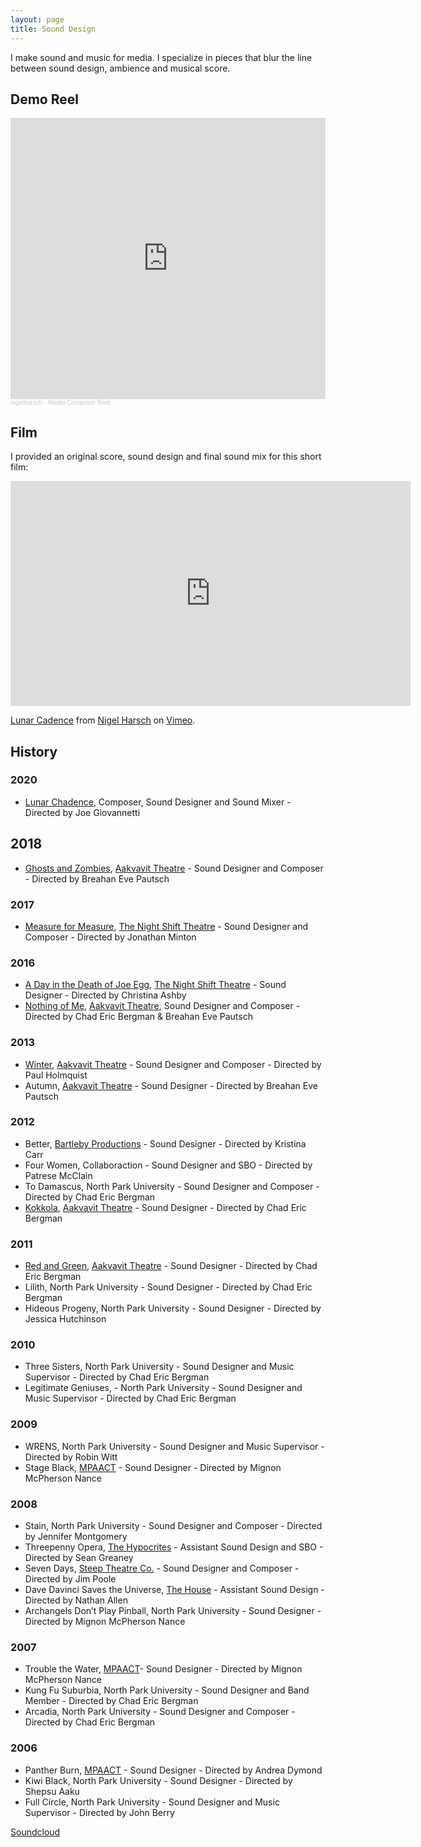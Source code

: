 ```yaml
---
layout: page
title: Sound Design
---
```


<!-- TODO freshen up -->
I make sound and music for media. I specialize in pieces that blur the line between sound design, ambience and musical score. 

## Demo Reel
<!-- TODO add copy? -->

<iframe width="100%" height="450" scrolling="no" frameborder="no" allow="autoplay" src="https://w.soundcloud.com/player/?url=https%3A//api.soundcloud.com/playlists/1240028221&color=%230a0906&auto_play=false&hide_related=false&show_comments=false&show_user=false&show_reposts=false&show_teaser=false"></iframe><div style="font-size: 10px; color: #cccccc;line-break: anywhere;word-break: normal;overflow: hidden;white-space: nowrap;text-overflow: ellipsis; font-family: Interstate,Lucida Grande,Lucida Sans Unicode,Lucida Sans,Garuda,Verdana,Tahoma,sans-serif;font-weight: 100;"><a href="https://soundcloud.com/nigelharsch" title="nigelharsch" target="_blank" style="color: #cccccc; text-decoration: none;">nigelharsch</a> · <a href="https://soundcloud.com/nigelharsch/sets/media-composer-reel" title="Media Composer Reel" target="_blank" style="color: #cccccc; text-decoration: none;">Media Composer Reel</a></div>


## Film
<!-- TODO freshen up -->
I provided an original score, sound design and final sound mix for this short film:

<iframe src="https://player.vimeo.com/video/410667586" width="640" height="360" frameborder="0" allow="autoplay; fullscreen" allowfullscreen></iframe>
<p><a href="https://vimeo.com/410667586">Lunar Cadence</a> from <a href="https://vimeo.com/user9461241">Nigel Harsch</a> on <a href="https://vimeo.com">Vimeo</a>.</p>


## History

### 2020
- [Lunar Chadence](https://vimeo.com/410667586), Composer, Sound Designer and Sound Mixer - Directed by Joe Giovannetti

## 2018
- [Ghosts and Zombies](https://www.chicagonordic.org/ghostsandzombies), [Aakvavit Theatre](http://www.akvavittheatre.org/) - Sound Designer and Composer - Directed by Breahan Eve Pautsch

### 2017
- [Measure for Measure](http://www.thenightshifttheatre.org/measure-for-measure), [The Night Shift Theatre](http://www.thenightshifttheatre.org/) - Sound Designer and Composer - Directed by Jonathan Minton

### 2016
- [A Day in the Death of Joe Egg](http://www.thenightshifttheatre.org/joe-egg), [The Night Shift Theatre](http://www.thenightshifttheatre.org/) - Sound Designer - Directed by Christina Ashby
- [Nothing of Me](https://www.chicagonordic.org/nothing-of-me), [Aakvavit Theatre](http://www.akvavittheatre.org/), Sound Designer and Composer - Directed by Chad Eric Bergman & Breahan Eve Pautsch

### 2013
- [Winter](https://www.chicagonordic.org/gjenganger-3-plays-by-jon-fosse), [Aakvavit Theatre](http://www.akvavittheatre.org/) - Sound Designer and Composer - Directed by Paul Holmquist
- Autumn, [Aakvavit Theatre](http://www.akvavittheatre.org/) - Sound Designer - Directed by Breahan Eve Pautsch

### 2012
- Better, [Bartleby Productions](https://enjoybartleby.wordpress.com/) - Sound Designer - Directed by Kristina Carr
- Four Women,  Collaboraction - Sound Designer and SBO - Directed by Patrese McClain
- To Damascus, North Park University - Sound Designer and Composer - Directed by Chad Eric Bergman
- [Kokkola](https://www.chicagonordic.org/kokkola), [Aakvavit Theatre](http://www.akvavittheatre.org/) - Sound Designer - Directed by Chad Eric Bergman

### 2011
- [Red and Green](https://www.chicagonordic.org/red-and-green), [Aakvavit Theatre](http://www.akvavittheatre.org/) - Sound Designer - Directed by Chad Eric Bergman
- Lilith, North Park University - Sound Designer - Directed by Chad Eric Bergman
- Hideous Progeny, North Park University - Sound Designer - Directed by Jessica Hutchinson

### 2010
- Three Sisters, North Park University - Sound Designer and Music Supervisor - Directed by Chad Eric Bergman
- Legitimate Geniuses, -  North Park University - Sound Designer and Music Supervisor - Directed by Chad Eric Bergman

### 2009
- WRENS, North Park University - Sound Designer and Music Supervisor - Directed by Robin Witt
- Stage Black, [MPAACT](http://mpaact.org/) - Sound Designer - Directed by Mignon McPherson Nance

### 2008
- Stain, North Park University - Sound Designer and Composer - Directed by Jennifer Montgomery
- Threepenny Opera, [The Hypocrites](https://www.the-hypocrites.com/) - Assistant Sound Design and SBO - Directed by Sean Greaney
- Seven Days, [Steep Theatre Co.](http://steeptheatre.com/) - Sound Designer and Composer - Directed by Jim Poole
- Dave Davinci Saves the Universe, [The House](http://www.thehousetheatre.com/) - Assistant Sound Design - Directed by Nathan Allen
- Archangels Don’t Play Pinball, North Park University - Sound Designer - Directed by Mignon McPherson Nance

### 2007
- Trouble the Water, [MPAACT](http://mpaact.org/)- Sound Designer - Directed by Mignon McPherson Nance
- Kung Fu Suburbia, North Park University - Sound Designer and Band Member - Directed by Chad Eric Bergman
- Arcadia, North Park University - Sound Designer and Composer - Directed by Chad Eric Bergman

### 2006
- Panther Burn, [MPAACT](http://mpaact.org/) - Sound Designer - Directed by Andrea Dymond
- Kiwi Black, North Park University - Sound Designer - Directed by Shepsu Aaku
- Full Circle, North Park University - Sound Designer and Music Supervisor - Directed by John Berry

[Soundcloud](https://soundcloud.com/nigelharsch)



